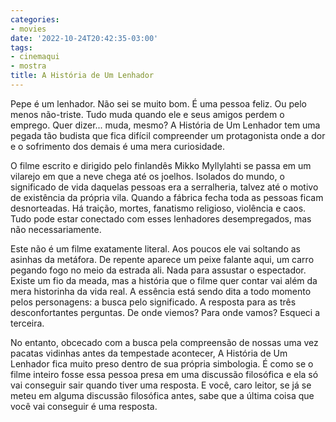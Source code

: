```yaml
---
categories:
- movies
date: '2022-10-24T20:42:35-03:00'
tags:
- cinemaqui
- mostra
title: A História de Um Lenhador
---
```


Pepe é um lenhador. Não sei se muito bom. É uma pessoa feliz. Ou pelo menos não-triste. Tudo muda quando ele e seus amigos perdem o emprego. Quer dizer... muda, mesmo? A História de Um Lenhador tem uma pegada tão budista que fica difícil compreender um protagonista onde a dor e o sofrimento dos demais é uma mera curiosidade.

O filme escrito e dirigido pelo finlandês Mikko Myllylahti se passa em um vilarejo em que a neve chega até os joelhos. Isolados do mundo, o significado de vida daquelas pessoas era a serralheria, talvez até o motivo de existência da própria vila. Quando a fábrica fecha toda as pessoas ficam desnorteadas. Há traição, mortes, fanatismo religioso, violência e caos. Tudo pode estar conectado com esses lenhadores desempregados, mas não necessariamente.

Este não é um filme exatamente literal. Aos poucos ele vai soltando as asinhas da metáfora. De repente aparece um peixe falante aqui, um carro pegando fogo no meio da estrada ali. Nada para assustar o espectador. Existe um fio da meada, mas a história que o filme quer contar vai além da mera historinha da vida real. A essência está sendo dita a todo momento pelos personagens: a busca pelo significado. A resposta para as três desconfortantes perguntas. De onde viemos? Para onde vamos? Esqueci a terceira.

No entanto, obcecado com a busca pela compreensão de nossas uma vez pacatas vidinhas antes da tempestade acontecer, A História de Um Lenhador fica muito preso dentro de sua própria simbologia. É como se o filme inteiro fosse essa pessoa presa em uma discussão filosófica e ela só vai conseguir sair quando tiver uma resposta. E você, caro leitor, se já se meteu em alguma discussão filosófica antes, sabe que a última coisa que você vai conseguir é uma resposta.